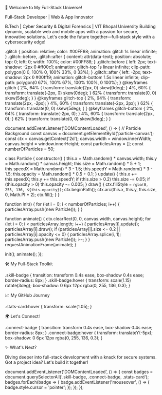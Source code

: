 🌟 Welcome to My Full-Stack Universe!

  Full-Stack Developer | Web & App Innovator



  B.Tech | Cyber Security & Digital Forensics | VIT Bhopal University
  Building dynamic, scalable web and mobile apps with a passion for secure, innovative solutions.
  Let's code the future together—full-stack style with a cybersecurity edge!





.glitch {
  position: relative;
  color: #00FF88;
  animation: glitch 1s linear infinite;
}
.glitch::before, .glitch::after {
  content: attr(data-text);
  position: absolute;
  top: 0;
  left: 0;
  width: 100%;
  color: #00FF88;
}
.glitch::before {
  left: 2px;
  text-shadow: -2px 0 #ff00c1;
  animation: glitch-top 1s linear infinite;
  clip-path: polygon(0 0, 100% 0, 100% 33%, 0 33%);
}
.glitch::after {
  left: -2px;
  text-shadow: 2px 0 #00fff9;
  animation: glitch-bottom 1.5s linear infinite;
  clip-path: polygon(0 67%, 100% 67%, 100% 100%, 0 100%);
}
@keyframes glitch {
  2%, 64% { transform: translate(2px, 0) skew(0deg); }
  4%, 60% { transform: translate(-2px, 0) skew(0deg); }
  62% { transform: translate(0, 0) skew(5deg); }
}
@keyframes glitch-top {
  2%, 64% { transform: translate(2px, -2px); }
  4%, 60% { transform: translate(-2px, 2px); }
  62% { transform: translate(0, 0) skew(5deg); }
}
@keyframes glitch-bottom {
  2%, 64% { transform: translate(-2px, 0); }
  4%, 60% { transform: translate(2px, 0); }
  62% { transform: translate(0, 0) skew(5deg); }
}



document.addEventListener('DOMContentLoaded', () => {
  // Particle Background
  const canvas = document.getElementById('particle-canvas');
  const ctx = canvas.getContext('2d');
  canvas.width = window.innerWidth;
  canvas.height = window.innerHeight;
  const particlesArray = [];
  const numberOfParticles = 50;

  class Particle {
    constructor() {
      this.x = Math.random() * canvas.width;
      this.y = Math.random() * canvas.height;
      this.size = Math.random() * 5 + 1;
      this.speedX = Math.random() * 3 - 1.5;
      this.speedY = Math.random() * 3 - 1.5;
      this.opacity = Math.random() * 0.5 + 0.1;
    }
    update() {
      this.x += this.speedX;
      this.y += this.speedY;
      if (this.size > 0.2) this.size -= 0.05;
      if (this.opacity > 0) this.opacity -= 0.005;
    }
    draw() {
      ctx.fillStyle = `rgba(0, 255, 136, ${this.opacity})`;
      ctx.beginPath();
      ctx.arc(this.x, this.y, this.size, 0, Math.PI * 2);
      ctx.fill();
    }
  }

  function init() {
    for (let i = 0; i < numberOfParticles; i++) {
      particlesArray.push(new Particle());
    }
  }

  function animate() {
    ctx.clearRect(0, 0, canvas.width, canvas.height);
    for (let i = 0; i < particlesArray.length; i++) {
      particlesArray[i].update();
      particlesArray[i].draw();
      if (particlesArray[i].size <= 0.2 || particlesArray[i].opacity <= 0) {
        particlesArray.splice(i, 1);
        particlesArray.push(new Particle());
        i--;
      }
    }
    requestAnimationFrame(animate);
  }

  init();
  animate();
});



🛠️ My Full-Stack Toolkit

  
  
  
  
  
  
  
  
  
  
  
  
  



.skill-badge {
  transition: transform 0.4s ease, box-shadow 0.4s ease;
  border-radius: 8px;
}
.skill-badge:hover {
  transform: scale(1.15) rotate(3deg);
  box-shadow: 0 6px 12px rgba(0, 255, 136, 0.3);
}



📈 My GitHub Journey

  
  
  
  



.stats-card:hover {
  transform: scale(1.05);
}



🌍 Let's Connect!

  
    
  
  
    
  
  
    
  



.connect-badge {
  transition: transform 0.4s ease, box-shadow 0.4s ease;
  border-radius: 8px;
}
.connect-badge:hover {
  transform: translateY(-5px);
  box-shadow: 0 6px 12px rgba(0, 255, 136, 0.3);
}



✨ What's Next?

Diving deeper into full-stack development with a knack for secure systems. Got a project idea? Let's build it together!


document.addEventListener('DOMContentLoaded', () => {
  const badges = document.querySelectorAll('.skill-badge, .connect-badge, .stats-card');
  badges.forEach(badge => {
    badge.addEventListener('mouseover', () => {
      badge.style.cursor = 'pointer';
    });
  });
});
